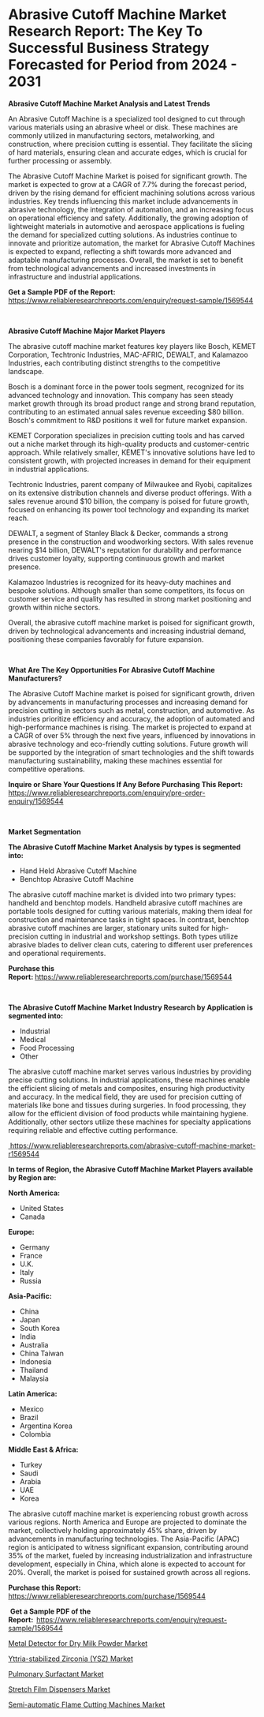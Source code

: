<p><h1>Abrasive Cutoff Machine Market Research Report: The Key To Successful Business Strategy Forecasted for Period from 2024 - 2031</h1></p><p><strong>Abrasive Cutoff Machine Market Analysis and Latest Trends</strong></p>
<p><p>An Abrasive Cutoff Machine is a specialized tool designed to cut through various materials using an abrasive wheel or disk. These machines are commonly utilized in manufacturing sectors, metalworking, and construction, where precision cutting is essential. They facilitate the slicing of hard materials, ensuring clean and accurate edges, which is crucial for further processing or assembly.</p><p>The Abrasive Cutoff Machine Market is poised for significant growth. The market is expected to grow at a CAGR of 7.7% during the forecast period, driven by the rising demand for efficient machining solutions across various industries. Key trends influencing this market include advancements in abrasive technology, the integration of automation, and an increasing focus on operational efficiency and safety. Additionally, the growing adoption of lightweight materials in automotive and aerospace applications is fueling the demand for specialized cutting solutions. As industries continue to innovate and prioritize automation, the market for Abrasive Cutoff Machines is expected to expand, reflecting a shift towards more advanced and adaptable manufacturing processes. Overall, the market is set to benefit from technological advancements and increased investments in infrastructure and industrial applications.</p></p>
<p><strong>Get a Sample PDF of the Report:&nbsp;</strong> <a href="https://www.reliableresearchreports.com/enquiry/request-sample/1569544?utm_campaign=28&utm_medium=2&utm_source=Github&utm_content=ia&utm_term=14102024&utm_id=abrasive-cutoff-machine">https://www.reliableresearchreports.com/enquiry/request-sample/1569544</a></p>
<p>&nbsp;</p>
<p><strong>Abrasive Cutoff Machine Major Market Players</strong></p>
<p><p>The abrasive cutoff machine market features key players like Bosch, KEMET Corporation, Techtronic Industries, MAC-AFRIC, DEWALT, and Kalamazoo Industries, each contributing distinct strengths to the competitive landscape.</p><p>Bosch is a dominant force in the power tools segment, recognized for its advanced technology and innovation. This company has seen steady market growth through its broad product range and strong brand reputation, contributing to an estimated annual sales revenue exceeding $80 billion. Bosch's commitment to R&D positions it well for future market expansion.</p><p>KEMET Corporation specializes in precision cutting tools and has carved out a niche market through its high-quality products and customer-centric approach. While relatively smaller, KEMET's innovative solutions have led to consistent growth, with projected increases in demand for their equipment in industrial applications.</p><p>Techtronic Industries, parent company of Milwaukee and Ryobi, capitalizes on its extensive distribution channels and diverse product offerings. With a sales revenue around $10 billion, the company is poised for future growth, focused on enhancing its power tool technology and expanding its market reach.</p><p>DEWALT, a segment of Stanley Black & Decker, commands a strong presence in the construction and woodworking sectors. With sales revenue nearing $14 billion, DEWALT's reputation for durability and performance drives customer loyalty, supporting continuous growth and market presence.</p><p>Kalamazoo Industries is recognized for its heavy-duty machines and bespoke solutions. Although smaller than some competitors, its focus on customer service and quality has resulted in strong market positioning and growth within niche sectors.</p><p>Overall, the abrasive cutoff machine market is poised for significant growth, driven by technological advancements and increasing industrial demand, positioning these companies favorably for future expansion.</p></p>
<p>&nbsp;</p>
<p><strong>What Are The Key Opportunities For Abrasive Cutoff Machine Manufacturers?</strong></p>
<p><p>The Abrasive Cutoff Machine market is poised for significant growth, driven by advancements in manufacturing processes and increasing demand for precision cutting in sectors such as metal, construction, and automotive. As industries prioritize efficiency and accuracy, the adoption of automated and high-performance machines is rising. The market is projected to expand at a CAGR of over 5% through the next five years, influenced by innovations in abrasive technology and eco-friendly cutting solutions. Future growth will be supported by the integration of smart technologies and the shift towards manufacturing sustainability, making these machines essential for competitive operations.</p></p>
<p><strong>Inquire or Share Your Questions If Any Before Purchasing This Report:</strong> <a href="https://www.reliableresearchreports.com/enquiry/pre-order-enquiry/1569544?utm_campaign=28&utm_medium=2&utm_source=Github&utm_content=ia&utm_term=14102024&utm_id=abrasive-cutoff-machine">https://www.reliableresearchreports.com/enquiry/pre-order-enquiry/1569544</a></p>
<p>&nbsp;</p>
<p><strong>Market Segmentation</strong></p>
<p><strong>The Abrasive Cutoff Machine Market Analysis by types is segmented into:</strong></p>
<p><ul><li>Hand Held Abrasive Cutoff Machine</li><li>Benchtop Abrasive Cutoff Machine</li></ul></p>
<p><p>The abrasive cutoff machine market is divided into two primary types: handheld and benchtop models. Handheld abrasive cutoff machines are portable tools designed for cutting various materials, making them ideal for construction and maintenance tasks in tight spaces. In contrast, benchtop abrasive cutoff machines are larger, stationary units suited for high-precision cutting in industrial and workshop settings. Both types utilize abrasive blades to deliver clean cuts, catering to different user preferences and operational requirements.</p></p>
<p><strong>Purchase this Report:&nbsp;</strong><a href="https://www.reliableresearchreports.com/purchase/1569544?utm_campaign=28&utm_medium=2&utm_source=Github&utm_content=ia&utm_term=14102024&utm_id=abrasive-cutoff-machine">https://www.reliableresearchreports.com/purchase/1569544</a></p>
<p>&nbsp;</p>
<p><strong>The Abrasive Cutoff Machine Market Industry Research by Application is segmented into:</strong></p>
<p><ul><li>Industrial</li><li>Medical</li><li>Food Processing</li><li>Other</li></ul></p>
<p><p>The abrasive cutoff machine market serves various industries by providing precise cutting solutions. In industrial applications, these machines enable the efficient slicing of metals and composites, ensuring high productivity and accuracy. In the medical field, they are used for precision cutting of materials like bone and tissues during surgeries. In food processing, they allow for the efficient division of food products while maintaining hygiene. Additionally, other sectors utilize these machines for specialty applications requiring reliable and effective cutting performance.</p></p>
<p><a href="https://www.reliableresearchreports.com/abrasive-cutoff-machine-market-r1569544?utm_campaign=28&utm_medium=2&utm_source=Github&utm_content=ia&utm_term=14102024&utm_id=abrasive-cutoff-machine">&nbsp;https://www.reliableresearchreports.com/abrasive-cutoff-machine-market-r1569544</a></p>
<p><strong>In terms of Region, the Abrasive Cutoff Machine Market Players available by Region are:</strong></p>
<p>
    <p> <strong> North America: </strong>
        <ul>
            <li>United States</li>
            <li>Canada</li>
        </ul>
        </p> 
    <p> <strong> Europe: </strong>
        <ul>
            <li>Germany</li>
            <li>France</li>
            <li>U.K.</li>
            <li>Italy</li>
            <li>Russia</li>
        </ul>
        </p> 
    <p> <strong> Asia-Pacific: </strong>
        <ul>
            <li>China</li>
            <li>Japan</li>
            <li>South Korea</li>
            <li>India</li>
            <li>Australia</li>
            <li>China Taiwan</li>
            <li>Indonesia</li>
            <li>Thailand</li>
            <li>Malaysia</li>
        </ul>
        </p> 
    <p> <strong> Latin America: </strong>
        <ul>
            <li>Mexico</li>
            <li>Brazil</li>
            <li>Argentina Korea</li>
            <li>Colombia</li>
        </ul>
        </p> 
    <p> <strong> Middle East & Africa: </strong>
        <ul>
            <li>Turkey</li>
            <li>Saudi</li>
            <li>Arabia</li>
            <li>UAE</li>
            <li>Korea</li>
        </ul>
    </p>
    </p>
<p><p>The abrasive cutoff machine market is experiencing robust growth across various regions. North America and Europe are projected to dominate the market, collectively holding approximately 45% share, driven by advancements in manufacturing technologies. The Asia-Pacific (APAC) region is anticipated to witness significant expansion, contributing around 35% of the market, fueled by increasing industrialization and infrastructure development, especially in China, which alone is expected to account for 20%. Overall, the market is poised for sustained growth across all regions.</p></p>
<p><strong>Purchase this Report: </strong><a href="https://www.reliableresearchreports.com/purchase/1569544?utm_campaign=28&utm_medium=2&utm_source=Github&utm_content=ia&utm_term=14102024&utm_id=abrasive-cutoff-machine">https://www.reliableresearchreports.com/purchase/1569544</a></p>
<p>&nbsp;<strong>Get a Sample PDF of the Report:&nbsp;&nbsp;</strong><a href="https://www.reliableresearchreports.com/enquiry/request-sample/1569544?utm_campaign=28&utm_medium=2&utm_source=Github&utm_content=ia&utm_term=14102024&utm_id=abrasive-cutoff-machine">https://www.reliableresearchreports.com/enquiry/request-sample/1569544</a></p>
<p><strong></strong></p>
<p><p><a href="https://www.linkedin.com/pulse/top-trends-transforming-metal-detector-dry-milk-powder-market-h7skc?trk=public_post_embed_feed-article-content&utm_campaign=28&utm_medium=2&utm_source=Github&utm_content=ia&utm_term=14102024&utm_id=abrasive-cutoff-machine">Metal Detector for Dry Milk Powder Market</a></p><p><a href="https://www.linkedin.com/pulse/emerging-technologies-reshaping-yttria-stabilized-zirconia-ysz-fbpoe?trk=public_post_embed_feed-article-content&utm_campaign=28&utm_medium=2&utm_source=Github&utm_content=ia&utm_term=14102024&utm_id=abrasive-cutoff-machine">Yttria-stabilized Zirconia (YSZ) Market</a></p><p><a href="https://github.com/NathanColeman327/Market-Research-Report-List-1/blob/main/pulmonary-surfactant-market.md?utm_campaign=28&utm_medium=2&utm_source=Github&utm_content=ia&utm_term=14102024&utm_id=abrasive-cutoff-machine">Pulmonary Surfactant Market</a></p><p><a href="https://github.com/OrlandoHBarks/Market-Research-Report-List-1/blob/main/stretch-film-dispensers-market.md?utm_campaign=28&utm_medium=2&utm_source=Github&utm_content=ia&utm_term=14102024&utm_id=abrasive-cutoff-machine">Stretch Film Dispensers Market</a></p><p><a href="https://www.linkedin.com/pulse/semi-automatic-flame-cutting-machines-market-global-regional-mevac?trk=public_post_embed_feed-article-content&utm_campaign=28&utm_medium=2&utm_source=Github&utm_content=ia&utm_term=14102024&utm_id=abrasive-cutoff-machine">Semi-automatic Flame Cutting Machines Market</a></p></p>